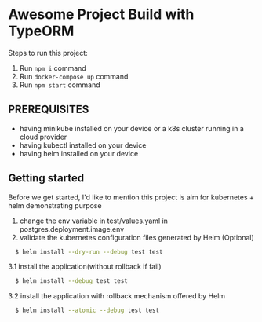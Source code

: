 # Awesome Project Build with TypeORM

Steps to run this project:

1. Run `npm i` command
2. Run `docker-compose up` command
3. Run `npm start` command


## PREREQUISITES
- having minikube installed on your device or a k8s cluster running in a cloud provider
- having kubectl installed on your device
- having helm installed on your device

## Getting started
Before we get started, I'd like to mention this project is aim for kubernetes + helm demonstrating purpose

1. change the env variable in test/values.yaml in postgres.deployment.image.env
2. validate the kubernetes configuration files generated by Helm (Optional)
```sh
  $ helm install --dry-run --debug test test
```
3.1 install the application(without rollback if fail)
```sh
  $ helm install --debug test test
```
3.2 install the application with rollback mechanism offered by Helm
```sh
  $ helm install --atomic --debug test test
```






